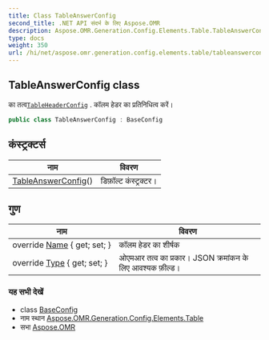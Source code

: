 ```yaml
---
title: Class TableAnswerConfig
second_title: .NET API संदर्भ के लिए Aspose.OMR
description: Aspose.OMR.Generation.Config.Elements.Table.TableAnswerConfig कक्ष. क तत्वTableHeaderConfig . कलम हेडर क प्रतनधत्व करें
type: docs
weight: 350
url: /hi/net/aspose.omr.generation.config.elements.table/tableanswerconfig/
---
```

## TableAnswerConfig class

का तत्व[`TableHeaderConfig`](../tableheaderconfig/) . कॉलम हेडर का प्रतिनिधित्व करें।

```csharp
public class TableAnswerConfig : BaseConfig
```

## कंस्ट्रक्टर्स

| नाम | विवरण |
| --- | --- |
| [TableAnswerConfig](tableanswerconfig/)() | डिफ़ॉल्ट कंस्ट्रक्टर। |

## गुण

| नाम | विवरण |
| --- | --- |
| override [Name](../../aspose.omr.generation.config.elements.table/tableanswerconfig/name/) { get; set; } | कॉलम हेडर का शीर्षक |
| override [Type](../../aspose.omr.generation.config.elements.table/tableanswerconfig/type/) { get; set; } | ओएमआर तत्व का प्रकार। JSON क्रमांकन के लिए आवश्यक फ़ील्ड। |

### यह सभी देखें

* class [BaseConfig](../../aspose.omr.generation.config/baseconfig/)
* नाम स्थान [Aspose.OMR.Generation.Config.Elements.Table](../../aspose.omr.generation.config.elements.table/)
* सभा [Aspose.OMR](../../)


